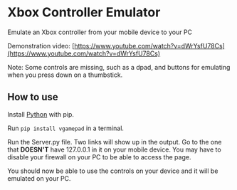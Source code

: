
# Xbox Controller Emulator
Emulate an Xbox controller from your mobile device to your PC  

Demonstration video: [https://www.youtube.com/watch?v=dWrYsfU78Cs](https://www.youtube.com/watch?v=dWrYsfU78Cs)  

Note: Some controls are missing, such as a dpad, and buttons for emulating when you press down on a thumbstick.  

## How to use
Install [Python](https://www.python.org/) with pip.  

Run `pip install vgamepad` in a terminal.  
 
 Run the Server.py file. Two links will show up in the output. Go to the one that **DOESN'T** have 127.0.0.1 in it on your mobile device. You may have to disable your firewall on your PC to be able to access the page.  

You should now be able to use the controls on your device and it will be emulated on your PC.
